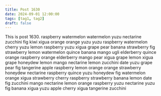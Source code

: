 ```yaml
---
title: Post 1630
date: 2024-09-01 12:00:00
tags: [tag1, tag2]
draft: false
---
```

This is post 1630.
raspberry
watermelon
watermelon
yuzu
nectarine
zucchini
fig
kiwi
xigua
orange
orange
yuzu
yuzu
raspberry
watermelon
cherry
yuzu
lemon
raspberry
yuzu
xigua
grape
pear
banana
strawberry
fig
strawberry
lemon
watermelon
quince
banana
mango
ugli
elderberry
quince
orange
raspberry
orange
elderberry
mango
pear
xigua
grape
lemon
xigua
grape
honeydew
lemon
mango
nectarine
lemon
zucchini
date
yuzu
grape
pear
fig
tangerine
apple
raspberry
lemon
orange
orange
strawberry
honeydew
nectarine
raspberry
quince
yuzu
honeydew
fig
watermelon
orange
xigua
strawberry
cherry
raspberry
strawberry
banana
lemon
date
fig
zucchini
mango
nectarine
lemon
orange
raspberry
yuzu
nectarine
yuzu
fig
banana
xigua
yuzu
apple
cherry
xigua
tangerine
zucchini
